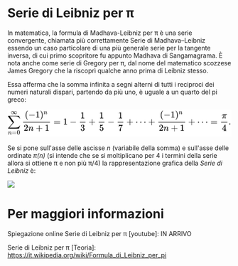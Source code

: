 # Serie di Leibniz per π

In matematica, la formula di Madhava-Leibniz per π è una serie convergente, chiamata più correttamente Serie di Madhava–Leibniz essendo un caso particolare di una più generale serie per la tangente inversa, di cui primo scopritore fu appunto Madhava di Sangamagrama. È nota anche come serie di Gregory per π, dal nome del matematico scozzese James Gregory che la riscoprì qualche anno prima di Leibniz stesso.

Essa afferma che la somma infinita a segni alterni di tutti i reciproci dei numeri naturali dispari, partendo da più uno, è uguale a un quarto del pi greco:

![](image/serie_leibniz.svg)

Se si pone sull'asse delle ascisse _n_ (variabile della somma) e sull'asse delle ordinate _π(n)_ (si intende che se si moltiplicano per 4 i termini della serie allora si ottiene π e non più π/4) la rappresentazione grafica della _Serie di Leibniz_ è:

![](image/)



# Per maggiori informazioni

Spiegazione online Serie di Leibniz per π [youtube]: IN ARRIVO

Serie di Leibniz per π [Teoria]: https://it.wikipedia.org/wiki/Formula_di_Leibniz_per_pi
